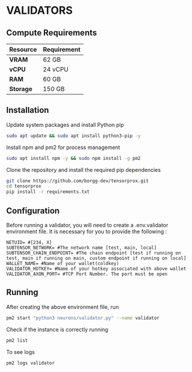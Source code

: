 # **VALIDATORS**

## Compute Requirements

| Resource      | Requirement       |
|---------------|-------------------|
| **VRAM**      | 62 GB             |
| **vCPU**      | 24 vCPU           |
| **RAM**       | 60 GB             |
| **Storage**   | 150 GB            |

## Installation

Update system packages and install Python pip

```bash
sudo apt update && sudo apt install python3-pip -y
```

Install npm and pm2 for process management

```bash
sudo apt install npm -y && sudo npm install -g pm2 
```

Clone the repository and install the required pip dependencies

```bash
git clone https://github.com/borgg-dev/tensorprox.git
cd tensorprox
pip install -r requirements.txt
```

## Configuration

Before running a validator, you will need to create a .env.validator environment file. It is necessary for you to provide the following :

```text
NETUID= #[234, X]
SUBTENSOR_NETWORK= #The network name [test, main, local]
SUBTENSOR_CHAIN_ENDPOINT= #The chain endpoint [test if running on test, main if running on main, custom endpoint if running on local] 
WALLET_NAME= #Name of your wallet(coldkey) 
VALIDATOR_HOTKEY= #Name of your hotkey associated with above wallet
VALIDATOR_AXON_PORT= #TCP Port Number. The port must be open
```

## Running

After creating the above environment file, run 

```bash
pm2 start "python3 neurons/validator.py" --name validator
```

Check if the instance is correctly running

```bash
pm2 list
```

To see logs

```bash
pm2 logs validator
```
